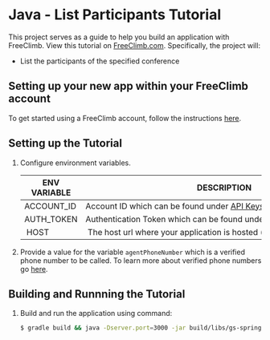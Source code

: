 # Java - List Participants Tutorial

This project serves as a guide to help you build an application with FreeClimb. View this tutorial on [FreeClimb.com](https://docs.freeclimb.com/docs/list-conference-participants#section-java). Specifically, the project will:

- List the participants of the specified conference

## Setting up your new app within your FreeClimb account

To get started using a FreeClimb account, follow the instructions [here](https://docs.freeclimb.com/docs/getting-started-with-freeclimb).

## Setting up the Tutorial

1. Configure environment variables.

   | ENV VARIABLE | DESCRIPTION                                                                                                                              |
   | ------------ | ---------------------------------------------------------------------------------------------------------------------------------------- |
   | ACCOUNT_ID   | Account ID which can be found under [API Keys](https://www.freeclimb.com/dashboard/portal/account/authentication) in Dashboard           |
   | AUTH_TOKEN   | Authentication Token which can be found under [API Keys](https://www.freeclimb.com/dashboard/portal/account/authentication) in Dashboard |
   |  HOST        |  The host url where your application is hosted (e.g. yourHostedApp.com)                                                                  |

2. Provide a value for the variable `agentPhoneNumber` which is a verified phone number to be called. To learn more about verified phone numbers go [here](https://docs.freeclimb.com/docs/connecting-calls).

## Building and Runnning the Tutorial

1. Build and run the application using command:

   ```bash
   $ gradle build && java -Dserver.port=3000 -jar build/libs/gs-spring-boot-0.1.0.jar
   ```
